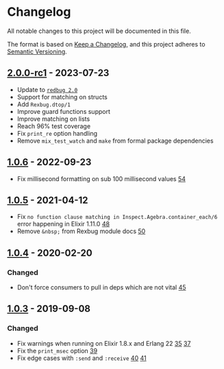 # Changelog

All notable changes to this project will be documented in this file.

The format is based on [Keep a Changelog](https://keepachangelog.com/en/1.0.0/),
and this project adheres to [Semantic Versioning](https://semver.org/spec/v2.0.0.html).

## [2.0.0-rc1](https://github.com/nietaki/rexbug/tree/v1.0.6) - 2023-07-23

- Update to [`redbug 2.0`](https://hex.pm/packages/redbug/2.0.9)
- Support for matching on structs
- Add `Rexbug.dtop/1`
- Improve guard functions support
- Improve matching on lists
- Reach 96% test coverage
- Fix `print_re` option handling
- Remove `mix_test_watch` and `make` from formal package dependencies

## [1.0.6](https://github.com/nietaki/rexbug/tree/v1.0.6) - 2022-09-23

- Fix millisecond formatting on sub 100 millisecond values [54](https://github.com/nietaki/rexbug/pull/54)

## [1.0.5](https://github.com/nietaki/rexbug/tree/v1.0.5) - 2021-04-12

- Fix `no function clause matching in Inspect.Agebra.container_each/6` error happening in Elixir 1.11.0 [48](https://github.com/nietaki/rexbug/pull/48)
- Remove `&nbsp;` from Rexbug module docs [50](https://github.com/nietaki/rexbug/pull/48)

## [1.0.4](https://github.com/nietaki/rexbug/tree/v1.0.4) - 2020-02-20

### Changed

- Don't force consumers to pull in deps which are not vital [45](https://github.com/nietaki/rexbug/pull/45)

## [1.0.3](https://github.com/nietaki/rexbug/tree/v1.0.3) - 2019-09-08

### Changed

- Fix warnings when running on Elixir 1.8.x and Erlang 22 [35](https://github.com/nietaki/rexbug/pull/35) [37](https://github.com/nietaki/rexbug/pull/37)
- Fix the `print_msec` option [39](https://github.com/nietaki/rexbug/pull/39)
- Fix edge cases with `:send` and `:receive` [40](https://github.com/nietaki/rexbug/pull/40) [41](https://github.com/nietaki/rexbug/pull/41)
